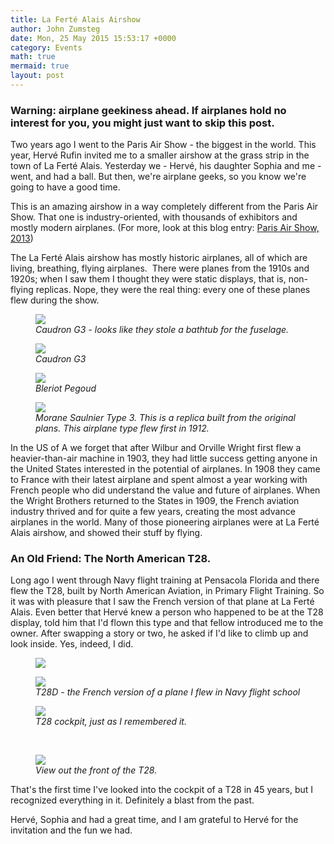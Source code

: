 ```yaml
---
title: La Ferté Alais Airshow
author: John Zumsteg
date: Mon, 25 May 2015 15:53:17 +0000
category: Events
math: true
mermaid: true
layout: post
---
```

<h3>Warning: airplane geekiness ahead. If airplanes hold no interest for you, you might just want to skip this post.</h3>
Two years ago I went to the Paris Air Show - the biggest in the world. This year, Hervé Rufin invited me to a smaller airshow at the grass strip in the town of La Ferté Alais. Yesterday we - Hervé, his daughter Sophia and me - went, and had a ball. But then, we're airplane geeks, so you know we're going to have a good time.

This is an amazing airshow in a way completely different from the Paris Air Show. That one is industry-oriented, with thousands of exhibitors and mostly modern airplanes. (For more, look at this blog entry: <a href="http://zumsteg.us/?p=561">Paris Air Show, 2013</a>)

The La Ferté Alais airshow has mostly historic airplanes, all of which are living, breathing, flying airplanes.  There were planes from the 1910s and 1920s; when I saw them I thought they were static displays, that is, non-flying replicas. Nope, they were the real thing: every one of these planes flew during the show.

<figure class = "landscape">
	<img src="{{site.url}}/assets/images/2015/05/DSC04834_20150524.jpg"/>
	<figcaption><em>Caudron G3 - looks like they stole a bathtub for the fuselage.</em></figcaption>
</figure>



<figure class = "landscape">
	<img src="{{site.url}}/assets/images/2015/05/DSC04840_20150524.jpg"/>
	<figcaption><em>Caudron G3</em></figcaption>
</figure>



<figure class = "landscape">
	<img src="{{site.url}}/assets/images/2015/05/DSC04838_20150524.jpg"/>
	<figcaption><em>Bleriot Pegoud</em></figcaption>
</figure>



<figure class = "landscape">
	<img src="{{site.url}}/assets/images/2015/05/DSC04827_20150524.jpg"/>
	<figcaption><em>Morane Saulnier Type 3. This is a replica built from the original plans. This airplane type flew first in 1912.</em></figcaption>
</figure>



In the US of A we forget that after Wilbur and Orville Wright first flew a heavier-than-air machine in 1903, they had little success getting anyone in the United States interested in the potential of airplanes. In 1908 they came to France with their latest airplane and spent almost a year working with French people who did understand the value and future of airplanes. When the Wright Brothers returned to the States in 1909, the French aviation industry thrived and for quite a few years, creating the most advance airplanes in the world. Many of those pioneering airplanes were at La Ferté Alais airshow, and showed their stuff by flying.
<h3>An Old Friend: The North American T28.</h3>
Long ago I went through Navy flight training at Pensacola Florida and there flew the T28, built by North American Aviation, in Primary Flight Training. So it was with pleasure that I saw the French version of that plane at La Ferté Alais. Even better that Hervé knew a person who happened to be at the T28 display, told him that I'd flown this type and that fellow introduced me to the owner. After swapping a story or two, he asked if I'd like to climb up and look inside. Yes, indeed, I did.

<figure class = "landscape">
	<img src="{{site.url}}/assets/images/2015/05/photo_20150524-201x300.jpg"/>
	<figcaption></figcaption>
</figure>



<figure class = "landscape">
	<img src="{{site.url}}/assets/images/2015/05/DSC04822_20150524.jpg"/>
	<figcaption><em>T28D - the French version of a plane I flew in Navy flight school</em></figcaption>
</figure>



<figure class = "landscape">
	<img src="{{site.url}}/assets/images/2015/05/DSC04841_20150524.jpg"/>
	<figcaption><em>T28 cockpit, just as I remembered it.</em></figcaption>
</figure>



&nbsp;

<figure class = "landscape">
	<img src="{{site.url}}/assets/images/2015/05/DSC04842_20150524.jpg"/>
	<figcaption><em>View out the front of the T28.</em></figcaption>
</figure>



That's the first time I've looked into the cockpit of a T28 in 45 years, but I recognized everything in it. Definitely a blast from the past.

Hervé, Sophia and had a great time, and I am grateful to Hervé for the invitation and the fun we had.

